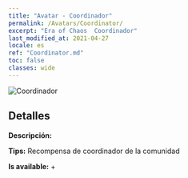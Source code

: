 ```yaml
---
title: "Avatar - Coordinador"
permalink: /Avatars/Coordinator/
excerpt: "Era of Chaos  Coordinador"
last_modified_at: 2021-04-27
locale: es
ref: "Coordinator.md"
toc: false
classes: wide
---
```

 ![Coordinador](/images/a/avatarFrame_15.png)

## Detalles

 **Descripción:**  

 **Tips:** Recompensa de coordinador de la comunidad 

 **Is available:**  + 

